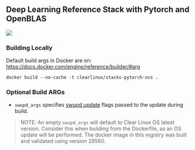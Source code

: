 ## Deep Learning Reference Stack with Pytorch and OpenBLAS

[![](https://images.microbadger.com/badges/image/clearlinux/stacks-pytorch-oss.svg)](https://microbadger.com/images/clearlinux/stacks-pytorch-oss "Get your own image badge on microbadger.com")

### Building Locally

Default build args in Docker are on: https://docs.docker.com/engine/reference/builder/#arg

```
docker build --no-cache -t clearlinux/stacks-pytorch-oss .
```

### Optional Build ARGs

* `swupd_args` specifies [swupd update](https://clearlinux.org/documentation/clear-linux/guides/maintenance/swupd-guide#perform-a-manual-update) flags passed to the update during build.

>NOTE: An empty `swupd_args` will default to Clear Linux OS latest version. Consider this when building from the Dockerfile, as an OS update will be performed. The docker image in this registry was built and validated using version 28560.
